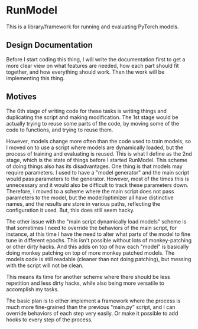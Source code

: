 # RunModel 

This is a library/framework for running and evaluating PyTorch models.

## Design Documentation

Before I start coding this thing, I will write the documentation first to get a more clear view on what features are needed, how each part should fit together, and how everything should work. Then the work will be implementing this thing.

## Motives

The 0th stage of writing code for these tasks is writing things and duplicating the script and making modification. The 1st stage would be actually trying to reuse some parts of the code, by moving some of the code to functions, and trying to reuse them.

However, models change more often than the code used to train models, so I moved on to use a script where models are dynamically loaded, but the process of training and evaluating is reused. This is what I define as the 2nd stage, which is the state of things before I started RunModel. This scheme of doing things also has its disadvantages. One thing is that models may require parameters. I used to have a "model generator" and the main script would pass parameters to the generator. However, most of the times this is unnecessary and it would also be difficult to track these parameters down. Therefore, I moved to a scheme where the main script does not pass parameters to the model, but the model/optimizer all have distinctive names, and the results are store in various paths, reflecting the configuration it used. But, this does still seem hacky.

The other issue with the "main script dynamically load models" scheme is that sometimes I need to override the behaviors of the main script, for instance, at this time I have the need to alter what parts of the model to fine tune in different epochs. This isn't possible without lots of monkey-patching or other dirty hacks. And this adds on top of how each "model" is basically doing monkey patching on top of more monkey patched models. The models code is still readable (cleaner than not doing patching), but messing with the script will not be clean.

This means its time for another scheme where there should be less repetition and less dirty hacks, while also being more versatile to accomplish my tasks.

The basic plan is to either implement a framework where the process is much more fine-grained than the previous "main.py" script, and I can override behaviors of each step very easily. Or make it possible to add hooks to every step of the process.
